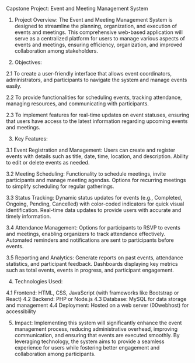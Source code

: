 Capstone Project: Event and Meeting Management System

1. Project Overview: The Event and Meeting Management System is designed to streamline the planning, organization, and execution of events 
and meetings. This comprehensive web-based application will serve as a centralized platform for users to manage various aspects of events
and meetings, ensuring efficiency, organization, and improved collaboration among stakeholders.

2. Objectives:

2.1 To create a user-friendly interface that allows event coordinators, administrators, and participants to navigate the system and manage events easily.

2.2 To provide functionalities for scheduling events, tracking attendance, managing resources, and communicating with participants.

2.3 To implement features for real-time updates on event statuses, ensuring that users have access to the latest information regarding upcoming events and meetings.

3. Key Features:

3.1 Event Registration and Management:
Users can create and register events with details such as title, date, time, location, and description.
Ability to edit or delete events as needed.

3.2 Meeting Scheduling:
Functionality to schedule meetings, invite participants and manage meeting agendas.
Options for recurring meetings to simplify scheduling for regular gatherings.

3.3 Status Tracking:
Dynamic status updates for events (e.g., Completed, Ongoing, Pending, Cancelled) with color-coded indicators for quick visual identification.
Real-time data updates to provide users with accurate and timely information.

3.4 Attendance Management:
Options for participants to RSVP to events and meetings, enabling organizers to track attendance effectively.
Automated reminders and notifications are sent to participants before events.

3.5 Reporting and Analytics:
Generate reports on past events, attendance statistics, and participant feedback.
Dashboards displaying key metrics such as total events, events in progress, and participant engagement.

4. Technologies Used:

4.1 Frontend: HTML, CSS, JavaScript (with frameworks like Bootstrap or React)
4.2 Backend: PHP or Node.js
4.3 Database: MySQL for data storage and management
4.4 Deployment: Hosted on a web server (00webhost) for accessibility

5. Impact: Implementing this system will significantly enhance the event management process, reducing administrative overhead, 
improving communication, and ensuring that events are executed smoothly. By leveraging technology, the system aims to provide a seamless
experience for users while fostering better engagement and collaboration among participants.
